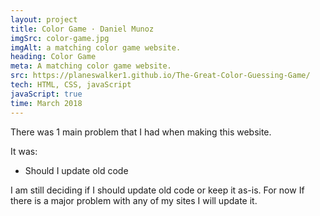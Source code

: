 ```yaml
---
layout: project
title: Color Game · Daniel Munoz
imgSrc: color-game.jpg
imgAlt: a matching color game website.
heading: Color Game
meta: A matching color game website.
src: https://planeswalker1.github.io/The-Great-Color-Guessing-Game/
tech: HTML, CSS, javaScript
javaScript: true
time: March 2018
---
```


There was 1 main problem that I had when making this website.

It was:

* Should I update old code

I am still deciding if I should update old code or keep it as-is. For now If there is a major problem with any of my sites I will update it.
